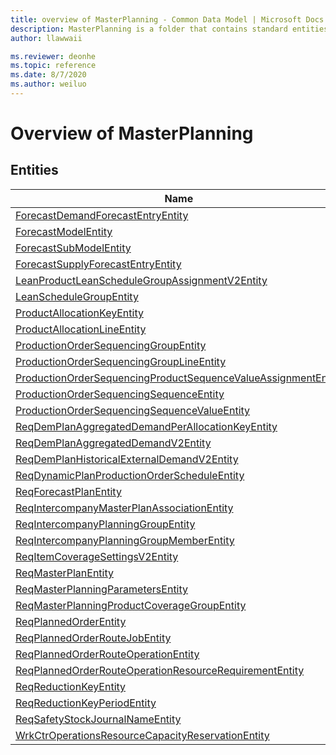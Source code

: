 ```yaml
---
title: overview of MasterPlanning - Common Data Model | Microsoft Docs
description: MasterPlanning is a folder that contains standard entities related to the Common Data Model.
author: llawwaii

ms.reviewer: deonhe
ms.topic: reference
ms.date: 8/7/2020
ms.author: weiluo
---
```


# Overview of MasterPlanning


## Entities

|Name|Description|
|---|---|
|[ForecastDemandForecastEntryEntity](ForecastDemandForecastEntryEntity.md)||
|[ForecastModelEntity](ForecastModelEntity.md)||
|[ForecastSubModelEntity](ForecastSubModelEntity.md)||
|[ForecastSupplyForecastEntryEntity](ForecastSupplyForecastEntryEntity.md)||
|[LeanProductLeanScheduleGroupAssignmentV2Entity](LeanProductLeanScheduleGroupAssignmentV2Entity.md)||
|[LeanScheduleGroupEntity](LeanScheduleGroupEntity.md)||
|[ProductAllocationKeyEntity](ProductAllocationKeyEntity.md)||
|[ProductAllocationLineEntity](ProductAllocationLineEntity.md)||
|[ProductionOrderSequencingGroupEntity](ProductionOrderSequencingGroupEntity.md)||
|[ProductionOrderSequencingGroupLineEntity](ProductionOrderSequencingGroupLineEntity.md)||
|[ProductionOrderSequencingProductSequenceValueAssignmentEntity](ProductionOrderSequencingProductSequenceValueAssignmentEntity.md)||
|[ProductionOrderSequencingSequenceEntity](ProductionOrderSequencingSequenceEntity.md)||
|[ProductionOrderSequencingSequenceValueEntity](ProductionOrderSequencingSequenceValueEntity.md)||
|[ReqDemPlanAggregatedDemandPerAllocationKeyEntity](ReqDemPlanAggregatedDemandPerAllocationKeyEntity.md)||
|[ReqDemPlanAggregatedDemandV2Entity](ReqDemPlanAggregatedDemandV2Entity.md)||
|[ReqDemPlanHistoricalExternalDemandV2Entity](ReqDemPlanHistoricalExternalDemandV2Entity.md)||
|[ReqDynamicPlanProductionOrderScheduleEntity](ReqDynamicPlanProductionOrderScheduleEntity.md)||
|[ReqForecastPlanEntity](ReqForecastPlanEntity.md)||
|[ReqIntercompanyMasterPlanAssociationEntity](ReqIntercompanyMasterPlanAssociationEntity.md)||
|[ReqIntercompanyPlanningGroupEntity](ReqIntercompanyPlanningGroupEntity.md)||
|[ReqIntercompanyPlanningGroupMemberEntity](ReqIntercompanyPlanningGroupMemberEntity.md)||
|[ReqItemCoverageSettingsV2Entity](ReqItemCoverageSettingsV2Entity.md)||
|[ReqMasterPlanEntity](ReqMasterPlanEntity.md)||
|[ReqMasterPlanningParametersEntity](ReqMasterPlanningParametersEntity.md)||
|[ReqMasterPlanningProductCoverageGroupEntity](ReqMasterPlanningProductCoverageGroupEntity.md)||
|[ReqPlannedOrderEntity](ReqPlannedOrderEntity.md)||
|[ReqPlannedOrderRouteJobEntity](ReqPlannedOrderRouteJobEntity.md)||
|[ReqPlannedOrderRouteOperationEntity](ReqPlannedOrderRouteOperationEntity.md)||
|[ReqPlannedOrderRouteOperationResourceRequirementEntity](ReqPlannedOrderRouteOperationResourceRequirementEntity.md)||
|[ReqReductionKeyEntity](ReqReductionKeyEntity.md)||
|[ReqReductionKeyPeriodEntity](ReqReductionKeyPeriodEntity.md)||
|[ReqSafetyStockJournalNameEntity](ReqSafetyStockJournalNameEntity.md)||
|[WrkCtrOperationsResourceCapacityReservationEntity](WrkCtrOperationsResourceCapacityReservationEntity.md)||
